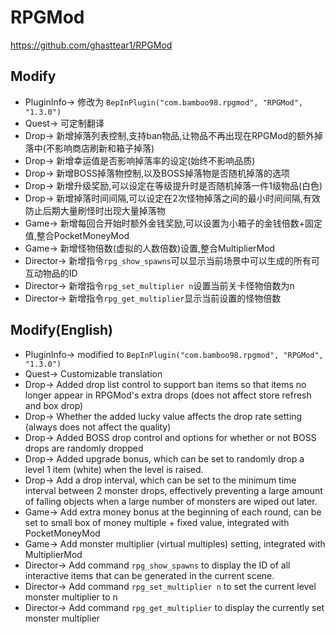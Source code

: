 # RPGMod
https://github.com/ghasttear1/RPGMod

## Modify
- PluginInfo-> 修改为 ```BepInPlugin("com.bamboo98.rpgmod", "RPGMod", "1.3.0")```
- Quest-> 可定制翻译
- Drop-> 新增掉落列表控制,支持ban物品,让物品不再出现在RPGMod的额外掉落中(不影响商店刷新和箱子掉落) 
- Drop-> 新增幸运值是否影响掉落率的设定(始终不影响品质)
- Drop-> 新增BOSS掉落物控制,以及BOSS掉落物是否随机掉落的选项
- Drop-> 新增升级奖励,可以设定在等级提升时是否随机掉落一件1级物品(白色)
- Drop-> 新增掉落时间间隔,可以设定在2次怪物掉落之间的最小时间间隔,有效防止后期大量刷怪时出现大量掉落物
- Game-> 新增每回合开始时额外金钱奖励,可以设置为小箱子的金钱倍数+固定值,整合PocketMoneyMod
- Game-> 新增怪物倍数(虚拟的人数倍数)设置,整合MultiplierMod
- Director-> 新增指令```rpg_show_spawns```可以显示当前场景中可以生成的所有可互动物品的ID
- Director-> 新增指令```rpg_set_multiplier n```设置当前关卡怪物倍数为n
- Director-> 新增指令```rpg_get_multiplier```显示当前设置的怪物倍数
## Modify(English)
- PluginInfo-> modified to ```BepInPlugin("com.bamboo98.rpgmod", "RPGMod", "1.3.0")```
- Quest-> Customizable translation
- Drop-> Added drop list control to support ban items so that items no longer appear in RPGMod's extra drops (does not affect store refresh and box drop)
- Drop-> Whether the added lucky value affects the drop rate setting (always does not affect the quality)
- Drop-> Added BOSS drop control and options for whether or not BOSS drops are randomly dropped
- Drop-> Added upgrade bonus, which can be set to randomly drop a level 1 item (white) when the level is raised.
- Drop-> Add a drop interval, which can be set to the minimum time interval between 2 monster drops, effectively preventing a large amount of falling objects when a large number of monsters are wiped out later.
- Game-> Add extra money bonus at the beginning of each round, can be set to small box of money multiple + fixed value, integrated with PocketMoneyMod
- Game-> Add monster multiplier (virtual multiples) setting, integrated with MultiplierMod
- Director-> Add command ```rpg_show_spawns``` to display the ID of all interactive items that can be generated in the current scene.
- Director-> Add command ```rpg_set_multiplier n``` to set the current level monster multiplier to n
- Director-> Add command ```rpg_get_multiplier``` to display the currently set monster multiplier